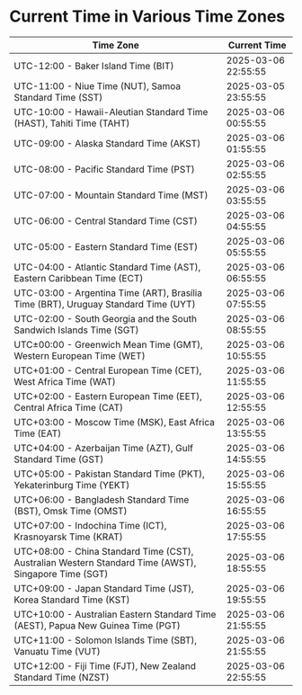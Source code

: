 # Current Time in Various Time Zones

| Time Zone | Current Time |
|-----------|--------------|
| UTC-12:00 - Baker Island Time (BIT) | 2025-03-06 22:55:55 |
| UTC-11:00 - Niue Time (NUT), Samoa Standard Time (SST) | 2025-03-05 23:55:55 |
| UTC-10:00 - Hawaii-Aleutian Standard Time (HAST), Tahiti Time (TAHT) | 2025-03-06 00:55:55 |
| UTC-09:00 - Alaska Standard Time (AKST) | 2025-03-06 01:55:55 |
| UTC-08:00 - Pacific Standard Time (PST) | 2025-03-06 02:55:55 |
| UTC-07:00 - Mountain Standard Time (MST) | 2025-03-06 03:55:55 |
| UTC-06:00 - Central Standard Time (CST) | 2025-03-06 04:55:55 |
| UTC-05:00 - Eastern Standard Time (EST) | 2025-03-06 05:55:55 |
| UTC-04:00 - Atlantic Standard Time (AST), Eastern Caribbean Time (ECT) | 2025-03-06 06:55:55 |
| UTC-03:00 - Argentina Time (ART), Brasília Time (BRT), Uruguay Standard Time (UYT) | 2025-03-06 07:55:55 |
| UTC-02:00 - South Georgia and the South Sandwich Islands Time (SGT) | 2025-03-06 08:55:55 |
| UTC±00:00 - Greenwich Mean Time (GMT), Western European Time (WET) | 2025-03-06 10:55:55 |
| UTC+01:00 - Central European Time (CET), West Africa Time (WAT) | 2025-03-06 11:55:55 |
| UTC+02:00 - Eastern European Time (EET), Central Africa Time (CAT) | 2025-03-06 12:55:55 |
| UTC+03:00 - Moscow Time (MSK), East Africa Time (EAT) | 2025-03-06 13:55:55 |
| UTC+04:00 - Azerbaijan Time (AZT), Gulf Standard Time (GST) | 2025-03-06 14:55:55 |
| UTC+05:00 - Pakistan Standard Time (PKT), Yekaterinburg Time (YEKT) | 2025-03-06 15:55:55 |
| UTC+06:00 - Bangladesh Standard Time (BST), Omsk Time (OMST) | 2025-03-06 16:55:55 |
| UTC+07:00 - Indochina Time (ICT), Krasnoyarsk Time (KRAT) | 2025-03-06 17:55:55 |
| UTC+08:00 - China Standard Time (CST), Australian Western Standard Time (AWST), Singapore Time (SGT) | 2025-03-06 18:55:55 |
| UTC+09:00 - Japan Standard Time (JST), Korea Standard Time (KST) | 2025-03-06 19:55:55 |
| UTC+10:00 - Australian Eastern Standard Time (AEST), Papua New Guinea Time (PGT) | 2025-03-06 21:55:55 |
| UTC+11:00 - Solomon Islands Time (SBT), Vanuatu Time (VUT) | 2025-03-06 21:55:55 |
| UTC+12:00 - Fiji Time (FJT), New Zealand Standard Time (NZST) | 2025-03-06 22:55:55 |
